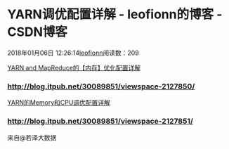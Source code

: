 
# YARN调优配置详解 - leofionn的博客 - CSDN博客


2018年01月06日 12:26:14[leofionn](https://me.csdn.net/qq_36142114)阅读数：209


[YARN and MapReduce的【内存】优化配置详解](http://blog.itpub.net/30089851/viewspace-2127850/)
### http://blog.itpub.net/30089851/viewspace-2127850/
[YARN的Memory和CPU调优配置详解](http://blog.itpub.net/30089851/viewspace-2127851/)

### http://blog.itpub.net/30089851/viewspace-2127851/






来自@若泽大数据


